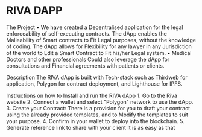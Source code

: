 # RIVA DAPP
The  Project
    •   We have created a Decentralised application for the legal enforceability of self-executing contracts. 
        The dApp enables the Malleability of Smart contracts to Fit Legal purposes, without the knowledge of coding. 
        The dApp allows for Flexibility for any lawyer in any Jurisdiction of the world to Edit a Smart Contract to Fit his/her Legal system.
    • Medical Doctors and other professionals Could also leverage the dApp for consultations and Financial agreements with patients or clients.

Description 
The RIVA dApp is built with  Tech-stack such as Thirdweb for application, Polygon for contract deployment, and Lighthouse for IPFS.

Instructions on how to Install and run the RIVA dApp
    1. Go to the  Riva website 
    2. Connect a wallet and select "Polygon" network to use the dApp. 
    3. Create your Contract: There is a provision for you to draft your contract using the already provided templates,  and to Modify the templates to suit your purpose.
    4. Confirm in your wallet to deploy into the blockchain.
    5. Generate reference link to share with your client 
It is as easy as that 
